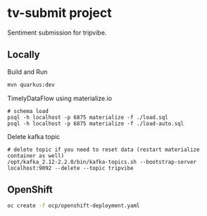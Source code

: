 # tv-submit project

Sentiment submission for tripvibe.

## Locally

Build and Run
```bash
mvn quarkus:dev
```

TimelyDataFlow using materialize.io
```
# schema load
psql -h localhost -p 6875 materialize -f ./load.sql
psql -h localhost -p 6875 materialize -f ./load-auto.sql
```

Delete kafka topic
```
# delete topic if you need to reset data (restart materialize container as well)
/opt/kafka_2.12-2.2.0/bin/kafka-topics.sh --bootstrap-server localhost:9092 --delete --topic tripvibe
```

## OpenShift

```bash
oc create -f ocp/openshift-deployment.yaml
```
